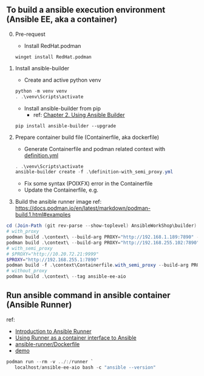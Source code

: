 ## To build a ansible execution environment (Ansible EE, aka a container)
0. Pre-request
   - Install RedHat.podman
    ```
    winget install RedHat.podman
    ```

1. Install ansible-builder
   - Create and active python venv
    ```powershell
    python -m venv venv
    . .\venv\Scripts\activate
    ```
   - Install ansible-builder from pip
     - ref: [Chapter 2. Using Ansible Builder](https://access.redhat.com/documentation/en-us/red_hat_ansible_automation_platform/2.0-ea/html-single/ansible_builder_guide/index)

    ```
    pip install ansible-builder --upgrade
    ```

2. Prepare container build file (Containerfile, aka dockerfile)
   - Generate Containerfile and podman related context with [definition.yml](definition.yml)
   ```powershell
   . .\venv\Scripts\activate
   ansible-builder create -f .\definition-with_semi_proxy.yml 
   ```
   - Fix some syntax (POIXFX) error in the Containerfile
   - Update the Containerfile, e.g.

3. Build the ansible runner image
ref: https://docs.podman.io/en/latest/markdown/podman-build.1.html#examples
```powershell
cd (Join-Path (git rev-parse --show-toplevel) AnsibleWorkShop\builder)
# with_proxy
podman build .\context\ --build-arg PROXY="http://192.168.1.189:7890" --tag ansible-ee-aio
podman build .\context\ --build-arg PROXY="http://192.168.255.102:7890" --tag ansible-ee-aio
# with_semi_proxy
# $PROXY="http://10.20.72.21:9999"
$PROXY="http://192.168.255.1:7890"
podman build -f .\context\Containerfile.with_semi_proxy --build-arg PROXY="$PROXY" --tag ansible-ee-aio  .\context\
# without_proxy
podman build .\context\ --tag ansible-ee-aio
```

## Run ansible command in ansible container (Ansible Runner)
ref: 
 - [Introduction to Ansible Runner](https://ansible-runner.readthedocs.io/en/stable/intro/)
 - [Using Runner as a container interface to Ansible](https://ansible-runner.readthedocs.io/en/stable/container/)
 - [ansible-runner/Dockerfile](https://github.com/ansible/ansible-runner/blob/devel/Dockerfile)
 - [demo](https://github.com/ansible/ansible-runner/tree/devel/demo)

```powershell
podman run --rm -v ../:/runner `
   localhost/ansible-ee-aio bash -c "ansible --version"
```